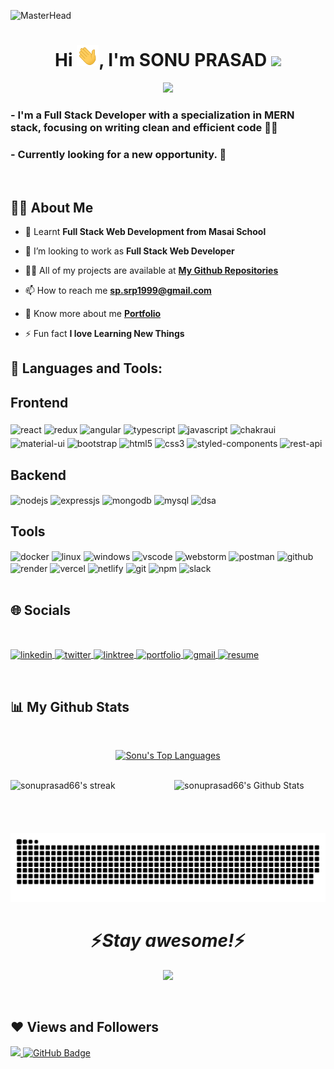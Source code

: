 



 ![MasterHead](https://dezinebrainz.com/images/web-design-gif.gif)

<h1 align="center">Hi <img src="https://raw.githubusercontent.com/ABSphreak/ABSphreak/master/gifs/Hi.gif" width="35">, I'm SONU PRASAD <img src="https://camo.githubusercontent.com/d3359cb00ab0b5ed8f2e1fe3fceb4fbaf3b614340f8c0db99c17b9f50b351770/68747470733a2f2f656d6f6a69732e736c61636b6d6f6a69732e636f6d2f656d6f6a69732f696d616765732f313533313834393433302f343234362f626c6f622d73756e676c61737365732e6769663f31353331383439343330" width="35"/></h1>

<div align="center">
 <img src="https://readme-typing-svg.herokuapp.com/?lines=Software+Engineer;+Full+Stack+Developer;MERN+Stack+Developer;MEAN+Stack+Developer;Quick+Learner&color=cyan&center=true" />
</div>

<div width="100%" display="flex">
<h3 align="left">- I'm a Full Stack Developer with a specialization in MERN stack, focusing on writing clean and efficient code 👨‍🎓</h3>
<h3 align="left">- Currently looking for a new opportunity. 🤖</h3>
</div>
<br/>


## 🙋‍♂️ About Me

<div>

<p aling="left" width="48%" height="300">

- 🌱 Learnt **Full Stack Web Development from Masai School**

- 👯 I’m looking to work as **Full Stack Web Developer**

- 👨‍💻 All of my projects are available at **[My Github Repositories](https://github.com/sonuprasad66?tab=repositories)**

- 📫 How to reach me **sp.srp1999@gmail.com**

- 🔭 Know more about me **[Portfolio](https://portfolio.sonuprasad.in/)**
<!---
- 👨‍🎓 Check out my Resume **[Sonu_Prasad_Resume.pdf](https://github.com/sonuprasad66/sonuprasad66/files/10800527/Sonu_Prasad_Resume.pdf)** -->


- ⚡ Fun fact **I love Learning New Things**

 </p>
 
 

 <!--  <img aling="right" alt="GIF" src="https://github.com/abhisheknaiidu/abhisheknaiidu/blob/master/code.gif?raw=true" width="48%" height="300" /> -->

 
 </div>

<!----------------------------------------------------- Languages and Tools --------------------------------------------------------->
## 🚀 Languages and Tools:
<div >
 <div ><h2>Frontend</h2>
<img src="https://img.shields.io/badge/React-61DAFB?style=for-the-badge&logo=react&logoColor=white" align="center" alt="react" style="margin-top: 5px;"/>
<img src="https://img.shields.io/badge/Redux-593D88?style=for-the-badge&logo=redux&logoColor=white" align="center" alt="redux" style="margin-top: 5px;"/>
<img src="https://img.shields.io/badge/Angular-DD0031?style=for-the-badge&logo=angular&logoColor=white" align="center" alt="angular" style="margin-top: 5px;"/>
<img src="https://img.shields.io/badge/TypeScript-007ACC?style=for-the-badge&logo=typescript&logoColor=white" align="center" alt="typescript" style="margin-top: 5px;"/>
<img src="https://img.shields.io/badge/JavaScript-F7DF1E?style=for-the-badge&logo=javascript&logoColor=black" align="center" alt="javascript" style="margin-top: 5px;"/>
<img src="https://img.shields.io/badge/Chakra%20UI-319795?style=for-the-badge&logo=chakraui&logoColor=white" align="center" alt="chakraui" style="margin-top: 5px;"/>
<img src="https://img.shields.io/badge/Material%20UI-007FFF?style=for-the-badge&logo=mui&logoColor=white" align="center" alt="material-ui" style="margin-top: 5px;"/>
<img src="https://img.shields.io/badge/Bootstrap-563D7C?style=for-the-badge&logo=bootstrap&logoColor=white" align="center" alt="bootstrap" style="margin-top: 5px;"/>
<img src="https://img.shields.io/badge/html5-%23E34F26.svg?style=for-the-badge&logo=html5&logoColor=white" align="center" alt="html5" style="margin-top: 5px;"/>
<img src="https://img.shields.io/badge/css3-%231572B6.svg?style=for-the-badge&logo=css3&logoColor=white" align="center" alt="css3" style="margin-top: 5px;"/>
<img src="https://img.shields.io/badge/Styled%20Components-DB7093?style=for-the-badge&logo=styled-components&logoColor=white" align="center" alt="styled-components" style="margin-top: 5px;"/>
<img src="https://img.shields.io/badge/REST%20API-00A8E1?style=for-the-badge&logo=api&logoColor=white" align="center" alt="rest-api" style="margin-top: 5px;"/>

</div>

  <div ><h2>Backend</h2> 
   <img src="https://img.shields.io/badge/Node.js-339933?style=for-the-badge&logo=node.js&logoColor=white" align="center" alt="nodejs"/>
   <img src="https://img.shields.io/badge/Express.js-000000?style=for-the-badge&logo=express&logoColor=white" align="center" alt="expressjs"/>
   <img src="https://img.shields.io/badge/MongoDB-47A248?style=for-the-badge&logo=mongodb&logoColor=white" align="center" alt="mongodb"/>
   <img src="https://img.shields.io/badge/MySQL-000000?style=for-the-badge&logo=mysql&logoColor=white" align="center" alt="mysql"/>
   <img src="https://img.shields.io/badge/DSA-007ACC?style=for-the-badge&logo=hashnode&logoColor=white" align="center" alt="dsa"/>
 </div>
  <div ><h2>Tools</h2> 
   <img src="https://img.shields.io/badge/Docker-2496ED?style=for-the-badge&logo=docker&logoColor=white" align="center" alt="docker"/>
   <img src="https://img.shields.io/badge/Linux-FCC624?style=for-the-badge&logo=linux&logoColor=black" align="center" alt="linux"/>
   <img src="https://img.shields.io/badge/Windows-0078D4?style=for-the-badge&logo=windows&logoColor=white" align="center" alt="windows"/>
   <img src="https://img.shields.io/badge/VS%20Code-007ACC?style=for-the-badge&logo=visual-studio-code&logoColor=white" align="center" alt="vscode"/>
   <img src="https://img.shields.io/badge/WebStorm-000000?style=for-the-badge&logo=webstorm&logoColor=white" align="center" alt="webstorm"/>
   <img src="https://img.shields.io/badge/Postman-FF6C37?style=for-the-badge&logo=postman&logoColor=white" align="center" alt="postman"/>
   <img src="https://img.shields.io/badge/GitHub-181717?style=for-the-badge&logo=github&logoColor=white" align="center" alt="github"/>
   <img src="https://img.shields.io/badge/Render-3E3E3E?style=for-the-badge&logo=render&logoColor=white" align="center" alt="render"/>
   <img src="https://img.shields.io/badge/Vercel-000000?style=for-the-badge&logo=vercel&logoColor=white" align="center" alt="vercel"/>
   <img src="https://img.shields.io/badge/Netlify-00C7B7?style=for-the-badge&logo=netlify&logoColor=white" align="center" alt="netlify"/>
   <img src="https://img.shields.io/badge/Git-F05032?style=for-the-badge&logo=git&logoColor=white" align="center" alt="git"/>
   <img src="https://img.shields.io/badge/npm-CB3837?style=for-the-badge&logo=npm&logoColor=white" align="center" alt="npm"/>
   <img src="https://img.shields.io/badge/Slack-4A154B?style=for-the-badge&logo=slack&logoColor=white" align="center" alt="slack"/>
   
 </div>
</div>

<!----------------------------------------------------- All Skills Grid Formate --------------------------------------------------------->

<br/>
<!-- ----------------------------------------------------------------------------------<br/>
<br/>
<img src="https://user-images.githubusercontent.com/82999542/132934744-131c1891-4a4f-4e88-a64a-36720ad7470b.png" align="center">
<br />
<br />------------------------------------------------------------------------------- -->             

 <!----------------------------------------------------- Let's Connect --------------------------------------------------------->                                        
 
 
<div><h2> 🌐 Socials</h2> <div/>
<br/>
<p align="left">
  <a href="https://www.linkedin.com/in/sonuprasad66/" target="_blank">
   <img src="https://img.shields.io/badge/LinkedIn-0077B5?style=for-the-badge&logo=linkedin&logoColor=white" align="center" alt="linkedin"/>
  </a>
  <a href="https://x.com/sonuprasad_66/" target="_blank">
    <img src="https://img.shields.io/badge/Twitter-1DA1F2?style=for-the-badge&logo=twitter&logoColor=white" align="center" alt="twitter"/>
  </a>
  <a href="https://linktr.ee/sonuprasad66/" target="_blank">
    <img src="https://img.shields.io/badge/Linktree-00C4CC?style=for-the-badge&logo=linktree&logoColor=white" align="center" alt="linktree"/>
  </a>
  <a href="https://portfolio.sonuprasad.in/" target="_blank">
    <img src="https://img.shields.io/badge/Portfolio-000000?style=for-the-badge&logo=portfolio&logoColor=white" align="center" alt="portfolio"/>
  </a>
  <a href="mailto:sp.srp1999@gmail.com" target="_blank">
    <img src="https://img.shields.io/badge/Gmail-D14836?style=for-the-badge&logo=gmail&logoColor=white" align="center" alt="gmail"/>
  </a>
  <a href="" target="_blank">
    <img src="https://img.shields.io/badge/Resume-96060C?style=for-the-badge&logo=file-pdf&logoColor=white" align="center" alt="resume"/>
  </a>
 
</p>
                                                                                                                       
 <br/>   
 
  <!------------------------------------------------------------My Github Stats------------------------------------------------------------------------->
                                                                                                                       
## 📊 My Github Stats
   <br/>   
    <p align="center">      
  <a href="https://github.com/sonuprasad66/github-readme-stats"><img alt="Sonu's Top Languages" src="https://github-readme-stats.vercel.app/api/top-langs/?username=sonuprasad66&langs_count=8&count_private=true&layout=compact&theme=react&hide_border=true&bg_color=0D1117" /></a>
      </p>
  <br/>
 
<div>
  <img  aling="left" title="🔥 Get streak stats for your profile at git.io/streak-stats" alt="sonuprasad66's streak" src="https://github-readme-streak-stats.herokuapp.com/?user=sonuprasad66&theme=black-ice&hide_border=true&stroke=0000&background=060A0CD0"  width="48%"/>
 
 <img align="right" alt="sonuprasad66's Github Stats" src="https://github-readme-stats.vercel.app/api?username=sonuprasad66&show_icons=true&count_private=true&theme=react&hide_border=true&bg_color=0D1117" width="48%"/> 
 
<div>
 <!----------------------------------------------------------------------------------------------------------------------------------------->
 
<br/>
<br/>
     
     
 <!--- <div>
  <div>
     <p   aling="left">
      <a href="https://github.com/sonuprasad66/github-readme-streak-stats">
          <img title="🔥 Get streak stats for your profile at git.io/streak-stats" alt="sonuprasad66's streak" src="https://github-readme-streak-stats.herokuapp.com/?user=sonuprasad66&theme=black-ice&hide_border=true&stroke=0000&background=060A0CD0"/>
      </a>
  </p>                                                                                                                                              
    </div>

 <div >
   <p aling="right">                                                                                                 
      <a href="https://github.com/sonuprasad66/github-readme-stats"><img alt="sonuprasad66's Github Stats" src="https://github-readme-stats.vercel.app/api?username=sonuprasad66&show_icons=true&count_private=true&theme=react&hide_border=true&bg_color=0D1117" /></a>
  </p>   
 </div>
</div> --->



<!--------------------------------------------------------GRAPH------------------------------------------------------------>

<!--- <a href="https://github.com/sonuprasad66/github-readme-activity-graph"><img alt="sonuprasad66's Activity Graph" src="https://activity-graph.herokuapp.com/graph?username=sonuprasad66&bg_color=0D1117&color=5BCDEC&line=5BCDEC&point=FFFFFF&hide_border=true" /></a> --->

<br/>
<br/>

<!--------------------------------------------------------SNACK CALENDAR------------------------------------------------------------>

<div align="center">
  <a href="https://www.linkedin.com/in/mitresh-prajapati/"> 
  <img  src="https://github.com/1999AZZAR/1999AZZAR/blob/main/resources/img/grid-snake.svg" alt="snake" /></a>
</div>
<h1 align='center'>⚡️<i>Stay awesome!</i>⚡️</h1>
<p align="center">
       <!-- <img src="https://raw.githubusercontent.com/mayhemantt/mayhemantt/Update/svg/Bottom.svg" alt="Github Stats" /> -->
        <img  src="https://raw.githubusercontent.com/Trilokia/Trilokia/379277808c61ef204768a61bbc5d25bc7798ccf1/bottom_header.svg" />
</p>
<br/>
<!--------------------------------------------------------fOLLOWERS------------------------------------------------------------>
 
## ❤ Views and Followers
<a href="https://github.com/sonuprasad66/github-profile-views-counter">
    <img src="https://komarev.com/ghpvc/?username=sonuprasad66">
</a>
<a href="https://github.com/sonuprasad66?tab=followers"><img src="https://img.shields.io/github/followers/sonuprasad66?label=Followers&style=social" alt="GitHub Badge"></a>
